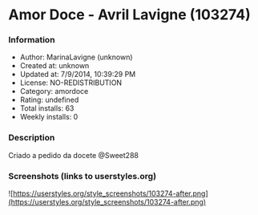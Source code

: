 # Amor Doce - Avril Lavigne (103274)

### Information
- Author: MarinaLavigne (unknown)
- Created at: unknown
- Updated at: 7/9/2014, 10:39:29 PM
- License: NO-REDISTRIBUTION
- Category: amordoce
- Rating: undefined
- Total installs: 63
- Weekly installs: 0


### Description
Criado a pedido da docete @Sweet288


### Screenshots (links to userstyles.org)
![https://userstyles.org/style_screenshots/103274-after.png](https://userstyles.org/style_screenshots/103274-after.png)


